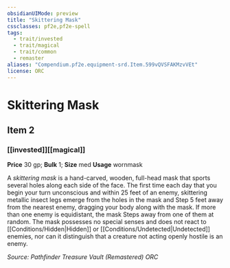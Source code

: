 ```yaml
---
obsidianUIMode: preview
title: "Skittering Mask"
cssclasses: pf2e,pf2e-spell
tags:
  - trait/invested
  - trait/magical
  - trait/common
  - remaster
aliases: "Compendium.pf2e.equipment-srd.Item.599vQVSFAKMzvVEt"
license: ORC
---
```

# Skittering Mask
## Item 2
### [[invested]][[magical]]


**Price** 30 gp; 
**Bulk** 1; **Size** med
**Usage** wornmask

A _skittering mask_ is a hand-carved, wooden, full-head mask that sports several holes along each side of the face. The first time each day that you begin your turn unconscious and within 25 feet of an enemy, skittering metallic insect legs emerge from the holes in the mask and Step 5 feet away from the nearest enemy, dragging your body along with the mask. If more than one enemy is equidistant, the mask Steps away from one of them at random. The mask possesses no special senses and does not react to [[Conditions/Hidden|Hidden]] or [[Conditions/Undetected|Undetected]] enemies, nor can it distinguish that a creature not acting openly hostile is an enemy.

*Source: Pathfinder Treasure Vault (Remastered)*
*ORC*